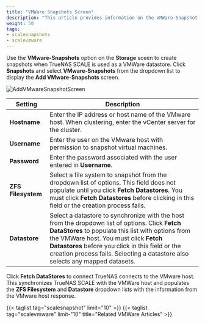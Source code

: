 ```yaml
---
title: "VMWare Snapshots Screen"
description: "This article provides information on the VMWare-Snapshot Add screen settings and functions."
weight: 50 
tags:
- scalesnapshots
- scalevmware
---
```



Use the **VMware-Snapshots** option on the **Storage** sceen to create snapshots when TrueNAS SCALE is used as a VMWare datastore. Click **Snapshots** and select **VMware-Snapshots** from the dropdown list to display the **Add VMware-Snapshots** screen.

![AddVMwareSnapshotScreen](/images/SCALE/22.02/AddVMwareSnapshotScreen.png "Add VMware- Snapshot Screen")


| Setting | Description |
|---------|-------------|
| **Hostname** | Enter the IP address or host name of the VMware host. When clustering, enter the vCenter server for the cluster. |
| **Username** | Enter the user on the VMware host with permission to snapshot virtual machines. |
| **Password** | Enter the password associated with the user entered in **Username**. |
| **ZFS Filesystem** | Select a file system to snapshot from the dropdown list of options. This field does not populate until you click **Fetch Datastores**. You must click **Fetch Datastores** before clicking in this field or the creation process fails. |
| **Datastore** | Select a datastore to synchronize with the host from the dropdown list of options. Click **Fetch DataStores** to populate this list with options from the VMWare host. You must click **Fetch Datastores** before you click in this field or the creation process fails. Selecting a datastore also selects any mapped datasets. |

Click **Fetch DataStores** to connect TrueNAS connects to the VMware host. 
This synchronizes TrueNAS SCALE with the VMWare host and populates the **ZFS Filesystem** and **Datastore** dropdown lists with the information from the VMware host response.

{{< taglist tag="scalesnapshot" limit="10" >}}
{{< taglist tag="scalevmware" limit-"10" title="Related VMWare Articles" >}}